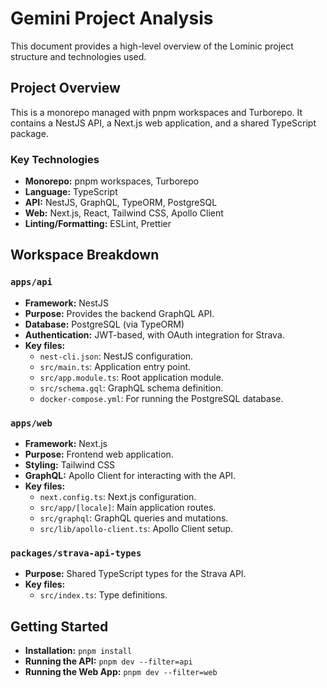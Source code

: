 # Gemini Project Analysis

This document provides a high-level overview of the Lominic project structure and technologies used.

## Project Overview

This is a monorepo managed with pnpm workspaces and Turborepo. It contains a NestJS API, a Next.js web application, and a shared TypeScript package.

### Key Technologies

- **Monorepo:** pnpm workspaces, Turborepo
- **Language:** TypeScript
- **API:** NestJS, GraphQL, TypeORM, PostgreSQL
- **Web:** Next.js, React, Tailwind CSS, Apollo Client
- **Linting/Formatting:** ESLint, Prettier

## Workspace Breakdown

### `apps/api`

- **Framework:** NestJS
- **Purpose:** Provides the backend GraphQL API.
- **Database:** PostgreSQL (via TypeORM)
- **Authentication:** JWT-based, with OAuth integration for Strava.
- **Key files:**
    - `nest-cli.json`: NestJS configuration.
    - `src/main.ts`: Application entry point.
    - `src/app.module.ts`: Root application module.
    - `src/schema.gql`: GraphQL schema definition.
    - `docker-compose.yml`: For running the PostgreSQL database.

### `apps/web`

- **Framework:** Next.js
- **Purpose:** Frontend web application.
- **Styling:** Tailwind CSS
- **GraphQL:** Apollo Client for interacting with the API.
- **Key files:**
    - `next.config.ts`: Next.js configuration.
    - `src/app/[locale]`: Main application routes.
    - `src/graphql`: GraphQL queries and mutations.
    - `src/lib/apollo-client.ts`: Apollo Client setup.

### `packages/strava-api-types`

- **Purpose:** Shared TypeScript types for the Strava API.
- **Key files:**
    - `src/index.ts`: Type definitions.

## Getting Started

- **Installation:** `pnpm install`
- **Running the API:** `pnpm dev --filter=api`
- **Running the Web App:** `pnpm dev --filter=web`
